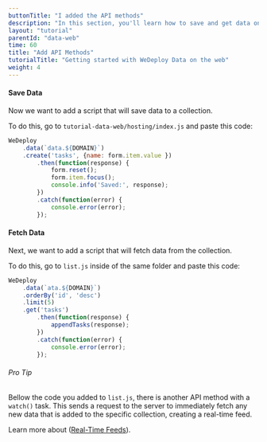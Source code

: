 ```yaml
---
buttonTitle: "I added the API methods"
description: "In this section, you'll learn how to save and get data on the web using the WeDeploy API Client."
layout: "tutorial"
parentId: "data-web"
time: 60
title: "Add API Methods"
tutorialTitle: "Getting started with WeDeploy Data on the web"
weight: 4
---
```


#### Save Data

Now we want to add a script that will save data to a collection. 

To do this, go to `tutorial-data-web/hosting/index.js` and paste this code:

```javascript
WeDeploy
	.data(`data.${DOMAIN}`)
	.create('tasks', {name: form.item.value })
		.then(function(response) {
			form.reset();
			form.item.focus();
			console.info('Saved:', response);
		})
		.catch(function(error) {
			console.error(error);
		});
```

#### Fetch Data

Next, we want to add a script that will fetch data from the collection. 

To do this, go to `list.js` inside of the same folder and paste this code:

```javascript
WeDeploy
	.data(`ata.${DOMAIN}`)
	.orderBy('id', 'desc')
	.limit(5)
	.get('tasks')
		.then(function(response) {
			appendTasks(response);
		})
		.catch(function(error) {
			console.error(error);
		});
```

<aside>

###### <span class="icon-16-star"></span> Pro Tip

Bellow the code you added to `list.js`, there is another API method with a `watch()` task. This sends a request to the server to immediately fetch any new data that is added to the specific collection, creating a real-time feed. 

Learn more about ([Real-Time Feeds](/docs/data/real-time-feeds.html)).

</aside>



      
